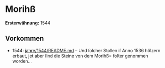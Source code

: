 # Morihß

**Ersterwähnung:** 1544

## Vorkommen
- 1544: [jahre/1544/README.md](../jahre/1544/README.md) – Und ſolcher Stollen iſ Anno 1536
hölzern erbaut, jet aber ſind die Steine von dem Morihß=
foſter genommen worden...
